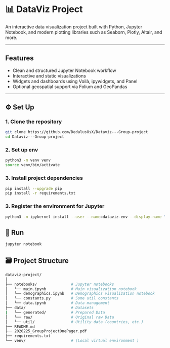 # 📊 DataViz Project

An interactive data visualization project built with Python, Jupyter Notebook, and modern plotting libraries such as Seaborn, Plotly, Altair, and more.

---

## Features

- Clean and structured Jupyter Notebook workflow
- Interactive and static visualizations
- Widgets and dashboards using Voilà, ipywidgets, and Panel
- Optional geospatial support via Folium and GeoPandas

---

## ⚙️ Set Up

### 1. Clone the repository

```bash
git clone https://github.com/DedalusOsX/Dataviz---Group-project
cd Dataviz---Group-project
```
### 2. Set up env

```bash
python3 -m venv venv
source venv/bin/activate
```

### 3. Install project dependencies

```bash
pip install --upgrade pip
pip install -r requirements.txt
```

### 3. Register the environment for Jupyter

```bash
python3 -m ipykernel install --user --name=dataviz-env --display-name "Python (dataviz-env)"
```

## 🚀 Run

```bash
jupyter notebook
```


## 🗃️ Project Structure


```bash
dataviz-project/
│
├── notebooks/               # Jupyter notebooks
│   └── main.ipynb           # Main visualization notebook
│   └── demographics.ipynb   # Demographics visualization notebook
│   └── constants.py         # Some util constants
│   └── data.ipynb           # Data management
├── data/                    # Datasets
|   └── generated/           # Prepared Data            
│   └── raw/                 # Original raw Data  
│   └── util/                # Utility data (countries, etc.)
├── README.md
├── 2020225_GroupProjectOnePager.pdf
├── requirements.txt
└── venv/                    # (Local virtual environment )
```